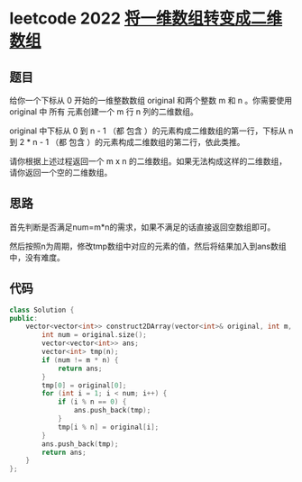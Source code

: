 # leetcode 2022   [将一维数组转变成二维数组](https://leetcode-cn.com/problems/convert-1d-array-into-2d-array/)

## 题目

给你一个下标从 0 开始的一维整数数组 original 和两个整数 m 和  n 。你需要使用 original 中 所有 元素创建一个 m 行 n 列的二维数组。

original 中下标从 0 到 n - 1 （都 包含 ）的元素构成二维数组的第一行，下标从 n 到 2 * n - 1 （都 包含 ）的元素构成二维数组的第二行，依此类推。

请你根据上述过程返回一个 m x n 的二维数组。如果无法构成这样的二维数组，请你返回一个空的二维数组。

## 思路

首先判断是否满足num=m*n的需求，如果不满足的话直接返回空数组即可。

然后按照n为周期，修改tmp数组中对应的元素的值，然后将结果加入到ans数组中，没有难度。

## 代码

```c++
class Solution {
public:
    vector<vector<int>> construct2DArray(vector<int>& original, int m, int n) {
        int num = original.size();
        vector<vector<int>> ans;
        vector<int> tmp(n);
        if (num != m * n) {
            return ans;
        }
        tmp[0] = original[0];
        for (int i = 1; i < num; i++) {
            if (i % n == 0) {
                ans.push_back(tmp);
            }
            tmp[i % n] = original[i];
        }
        ans.push_back(tmp);
        return ans;
    }
};
```




